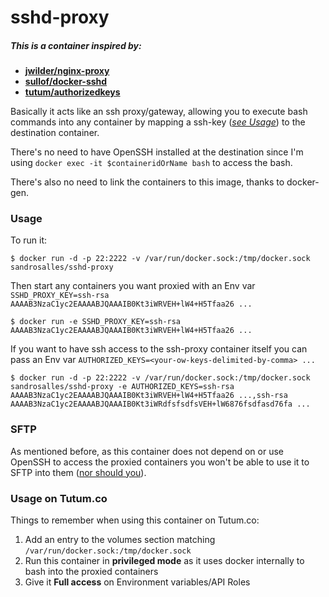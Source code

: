 # sshd-proxy

##### This is a container inspired by:
- **[jwilder/nginx-proxy](https://github.com/jwilder/nginx-proxy)**
- **[sullof/docker-sshd](https://github.com/sullof/docker-sshd)**
- **[tutum/authorizedkeys](https://github.com/tutumcloud/authorizedkeys/)**

Basically it acts like an ssh proxy/gateway, allowing you to execute bash commands into any container by mapping a ssh-key (*[see Usage](#usage)*) to the destination container.

There's no need to have OpenSSH installed at the destination since I'm using `docker exec -it $containeridOrName bash` to access the bash.

There's also no need to link the containers to this image, thanks to docker-gen.


### Usage

To run it:

    $ docker run -d -p 22:2222 -v /var/run/docker.sock:/tmp/docker.sock sandrosalles/sshd-proxy

Then start any containers you want proxied with an Env var `SSHD_PROXY_KEY=ssh-rsa AAAAB3NzaC1yc2EAAAABJQAAAIB0Kt3iWRVEH+lW4+H5Tfaa26 ...`

    $ docker run -e SSHD_PROXY_KEY=ssh-rsa AAAAB3NzaC1yc2EAAAABJQAAAIB0Kt3iWRVEH+lW4+H5Tfaa26 ...

If you want to have ssh access to the ssh-proxy container itself you can pass an Env var `AUTHORIZED_KEYS=<your-ow-keys-delimited-by-comma> ...`

    $ docker run -d -p 22:2222 -v /var/run/docker.sock:/tmp/docker.sock sandrosalles/sshd-proxy -e AUTHORIZED_KEYS=ssh-rsa AAAAB3NzaC1yc2EAAAABJQAAAIB0Kt3iWRVEH+lW4+H5Tfaa26 ...,ssh-rsa AAAAB3NzaC1yc2EAAAABJQAAAIB0Kt3iWRdfsfsdfsVEH+lW6876fsdfasd76fa ...


### SFTP

As mentioned before, as this container does not depend on or use OpenSSH to access the proxied containers you won't be able to use it to SFTP into them ([nor should you](https://jpetazzo.github.io/2014/06/23/docker-ssh-considered-evil/)).





### Usage on Tutum.co

Things to remember when using this container on Tutum.co:

1. Add an entry to the volumes section matching `/var/run/docker.sock:/tmp/docker.sock`
2. Run this container in **privileged mode** as it uses docker internally to bash into the proxied containers
3. Give it **Full access** on Environment variables/API Roles
